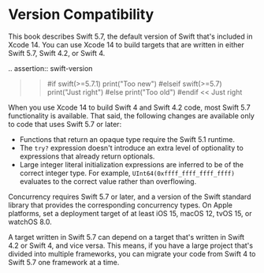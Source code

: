 Version Compatibility
=====================

This book describes Swift 5.7,
the default version of Swift that's included in Xcode 14.
You can use Xcode 14 to build targets
that are written in either Swift 5.7, Swift 4.2, or Swift 4.

.. assertion:: swift-version

   >> #if swift(>=5.7.1)
   >>     print("Too new")
   >> #elseif swift(>=5.7)
   >>     print("Just right")
   >> #else
   >>     print("Too old")
   >> #endif
   << Just right

When you use Xcode 14 to build Swift 4 and Swift 4.2 code,
most Swift 5.7 functionality is available.
That said,
the following changes are available only to code that uses Swift 5.7 or later:

- Functions that return an opaque type require the Swift 5.1 runtime.
- The ``try?`` expression doesn't introduce an extra level of optionality
  to expressions that already return optionals.
- Large integer literal initialization expressions are inferred
  to be of the correct integer type.
  For example, ``UInt64(0xffff_ffff_ffff_ffff)`` evaluates to the correct value
  rather than overflowing.

Concurrency requires Swift 5.7 or later,
and a version of the Swift standard library
that provides the corresponding concurrency types.
On Apple platforms, set a deployment target
of at least iOS 15, macOS 12, tvOS 15, or watchOS 8.0.

A target written in Swift 5.7 can depend on
a target that's written in Swift 4.2 or Swift 4,
and vice versa.
This means, if you have a large project
that's divided into multiple frameworks,
you can migrate your code from Swift 4 to Swift 5.7
one framework at a time.
